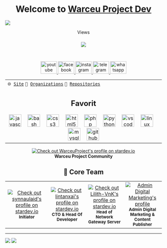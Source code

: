 <link href="https://github.com/WarceuProject/.github/blob/master/profile/main.css">
<h1 align="center">Welcome to <a href="https://warceuproject.org">Warceu Project Dev</a></h1>

<img src="https://github.com/WarceuProject/.github/blob/master/profile/img/WarceuProjectDev.png">

<br clear="both">

<p align="center">Views</p>

###

<div align="center">
  <img src="https://profile-counter.glitch.me/WarceuProject/count.svg?"  />
</div>

###


###


<div class="photos">
<a href="Github Profile url"> 
  <img href="Github profile image source"> 
</a> 
<div class="photos">
<a href="Github Profile url"> 
  <img href="Github profile image soure"> 
</a> 
<div class="photos">
<a href="Github Profile url"> 
  <img href="Github profile image source"> 
</a> 
<div class="photos">
<a href="Github Profile url"> 
  <img href="Github profile image source"> 
</a> 
</div>

###

<div align="center">
  <a href="https://www.youtube.com/channel/UCMqbxEdl8L9Wpj_-Stzo1CQ" target="_blank">
    <img src="https://raw.githubusercontent.com/maurodesouza/profile-readme-generator/master/src/assets/icons/social/youtube/default.svg" width="52" height="40" alt="youtube logo"  />
  </a>
  <a href="https://facebook.com/warceuproject" target="_blank">
    <img src="https://raw.githubusercontent.com/maurodesouza/profile-readme-generator/master/src/assets/icons/social/facebook/default.svg" width="52" height="40" alt="facebook logo"  />
  </a>
  <a href="https://instagram.com/warceuproject" target="_blank">
    <img src="https://raw.githubusercontent.com/maurodesouza/profile-readme-generator/master/src/assets/icons/social/instagram/default.svg" width="52" height="40" alt="instagram logo"  />
  </a>
  <a href="https://t.me/warceuproject_dev" target="_blank">
    <img src="https://raw.githubusercontent.com/maurodesouza/profile-readme-generator/master/src/assets/icons/social/telegram/default.svg" width="52" height="40" alt="telegram logo"  />
  </a>
  <a href="https://chat.whatsapp.com/DUarJnfCpsjECBTrC3ktM1" target="_blank">
    <img src="https://raw.githubusercontent.com/maurodesouza/profile-readme-generator/master/src/assets/icons/social/whatsapp/default.svg" width="52" height="40" alt="whatsapp logo"  />
  </a>
</div>

<!--header-->
<table>
 
  <tr>
    <td><code>🌐 <a href="https://warceuproject.org">Site</a></code> <code>👥 <a href="https://github.com/WarceuProject">Organizations</a></code> <code>📓 <a href="https://github.com/orgs/WarceuProject/repositories">Repositories</a></code></td>
  </tr> 
  <tr> 
    <td colspan="2" align="center"><!--
      -->
      <h2>Favorit</h2>
      
        
  <img width="900" height="1" alt="">
          <div align="center">
  <img src="https://skillicons.dev/icons?i=js" height="40" alt="javascript logo"  />
  <img width="12" />
  <img src="https://skillicons.dev/icons?i=bash" height="40" alt="bash logo"  />
  <img width="12" />
  <img src="https://skillicons.dev/icons?i=css" height="40" alt="css3 logo"  />
  <img width="12" />
  <img src="https://skillicons.dev/icons?i=html" height="40" alt="html5 logo"  />
  <img width="12" />
  <img src="https://skillicons.dev/icons?i=php" height="40" alt="php logo"  />
  <img width="12" />
  <img src="https://skillicons.dev/icons?i=py" height="40" alt="python logo"  />
  <img width="12" />
  <img src="https://skillicons.dev/icons?i=vscode" height="40" alt="vscode logo"  />
  <img width="12" />
  <img src="https://skillicons.dev/icons?i=linux" height="40" alt="linux logo"  />
  <img width="12" />
  <img src="https://skillicons.dev/icons?i=mysql" height="40" alt="mysql logo"  />
  <img width="12" />
  <img src="https://skillicons.dev/icons?i=github" height="40" alt="github logo"  />
          </div>
</td>
  
  </tr>

</table>


<div align="center">
  <a href="https://stardev.io/developers/WarceuProject">
    <img alt="Check out WarceuProject's profile on stardev.io" src="https://stardev.io/developers/WarceuProject/badge/languages/global.svg" />
  </a>
  <br />
  <strong>Warceu Project Community</strong>
</div>

<h2 align="center">👥 Core Team</h2>

<table align="center">
  <tr>
    <td align="center" colspan="2">
      <a href="https://stardev.io/developers/synnaulaid">
        <img alt="Check out synnaulaid's profile on stardev.io" src="https://stardev.io/developers/synnaulaid/badge/languages/global.svg" />
      </a>
      <br />
      <sub><b>Initiator</b></sub>
    </td>
    <td align="center" colspan="2">
      <a href="https://stardev.io/developers/lintanxai">
        <img alt="Check out lintanxai's profile on stardev.io" src="https://stardev.io/developers/lintanxai/badge/languages/global.svg" />
      </a>
      <br />
      <sub><b>CTO & Head Of Developer</b></sub>
    </td>
    <td align="center">
      <a href="https://stardev.io/developers/Lilith-VnK">
        <img alt="Check out Lilith-VnK's profile on stardev.io" src="https://stardev.io/developers/Lilith-VnK/badge/languages/global.svg" />
      </a>
      <br />
      <sub><b>Head of Network Gateway Server</b></sub>
    </td>
    <td align="center">
      <a href="https://stardev.io/developers/your-marketing-admin">
        <img alt="Admin Digital Marketing's profile" src="https://stardev.io/developers/your-marketing-admin/badge/languages/global.svg" />
      </a>
      <br />
      <sub><b>Admin Digital Marketing &<br>Content Publisher</b></sub>
    </td>
  </tr>
</table>



<!--/header-->



<hr>
<a href="https://paypal.me/yagamiid"><img src="https://img.shields.io/badge/Paypal-blue?logo=Paypal&logoColor=Brightblue&labelColor=white"></a>
<img src="https://img.shields.io/badge/BTC-yellow?logo=Bitcoin&logoColor=Brightblue&labelColor=white&label=15PgLTco7eBqFyCMy97Tm9wKKnYqQKsfNX">
